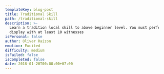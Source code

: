 ```yaml
---
templateKey: blog-post
title: Traditional Skill
path: /traditional-skill
description: >-
  Learn a tradition local skill to above beginner level. You must perform your skill in a
  display with at least 10 witnesses
isPersonal: false
author: Oliver Raizon
emotion: Excited
difficulty: medium
isFailed: false 
isCompleted: false
date: 2018-01-20T00:00:00+07:00
---
```

